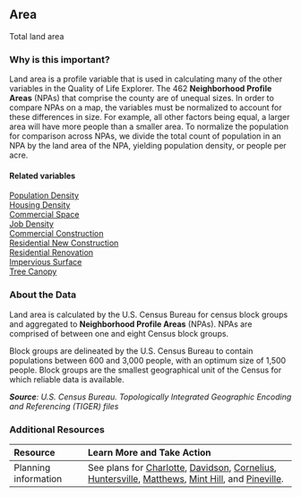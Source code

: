 ## Area
Total land area

### Why is this important?
Land area is a profile variable that is used in calculating many of the other variables in the Quality of Life Explorer. The 462 **Neighborhood Profile Areas** (NPAs) that comprise the county are of unequal sizes. In order to compare NPAs on a map, the variables must be normalized to account for these differences in size. For example, all other factors being equal, a larger area will have more people than a smaller area. To normalize the population for comparison across NPAs, we divide the total count of population in an NPA by the land area of the NPA, yielding population density, or people per acre. 

#### Related variables
<a href="javascript:void(0)" onclick="model.metricId = 'm47'">Population Density</a>  
<a href="javascript:void(0)" onclick="model.metricId = 'm5'">Housing Density</a>  
<a href="javascript:void(0)" onclick="model.metricId = 'm41'">Commercial Space</a>  
<a href="javascript:void(0)" onclick="model.metricId = 'm75'">Job Density</a>  
<a href="javascript:void(0)" onclick="model.metricId = 'm19'">Commercial Construction</a>  
<a href="javascript:void(0)" onclick="model.metricId = 'm8'">Residential New Construction</a>  
<a href="javascript:void(0)" onclick="model.metricId = 'm9'">Residential Renovation</a>  
<a href="javascript:void(0)" onclick="model.metricId = 'm4'">Impervious Surface</a>  
<a href="javascript:void(0)" onclick="model.metricId = 'm3'">Tree Canopy</a>  

### About the Data
Land area is calculated by the U.S. Census Bureau for census block groups and aggregated to **Neighborhood Profile Areas** (NPAs). NPAs are comprised of between one and eight Census block groups. 

Block groups are delineated by the U.S. Census Bureau to contain populations between 600 and 3,000 people, with an optimum size of 1,500 people. Block groups are the smallest geographical unit of the Census for which reliable data is available. 

_**Source**: U.S. Census Bureau. Topologically Integrated Geographic Encoding and Referencing (TIGER) files_

### Additional Resources
| Resource | Learn More and Take Action | 
|:--- | :--- |
|Planning information| See plans for [Charlotte](http://www.charlotteplanning.org), [Davidson](http://www.ci.davidson.nc.us/index.aspx?nid=68), [Cornelius](http://www.cornelius.org/index.aspx?nid=175), [Huntersville](http://www.huntersville.org/Departments/Planning.aspx), [Matthews](http://www.matthewsnc.gov/pview.aspx?id=20753&catid=567), [Mint Hill](http://www.minthill.com/planning_department.php?Planning-Department-43), and [Pineville](http://www.pinevillenc.gov/Departments/PlanningZoning/tabid/128/Default.aspx).
